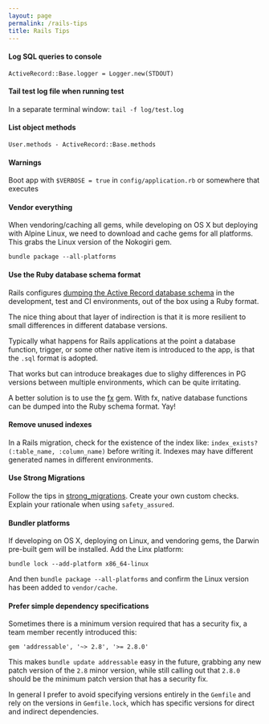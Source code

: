 ```yaml
---
layout: page
permalink: /rails-tips
title: Rails Tips
---
```


#### Log SQL queries to console

`ActiveRecord::Base.logger = Logger.new(STDOUT)`

#### Tail test log file when running test

In a separate terminal window:
`tail -f log/test.log`

#### List object methods

`User.methods - ActiveRecord::Base.methods`

#### Warnings

Boot app with `$VERBOSE = true` in `config/application.rb` or somewhere that executes

#### Vendor everything

When vendoring/caching all gems, while developing on OS X but deploying with Alpine Linux, we need to download and cache gems for all platforms. This grabs the Linux version of the Nokogiri gem.

`bundle package --all-platforms`

#### Use the Ruby database schema format

Rails configures [dumping the Active Record database schema](https://guides.rubyonrails.org/active_record_migrations.html) in the development, test and CI environments, out of the box using a Ruby format.

The nice thing about that layer of indirection is that it is more resilient to small differences in different database versions.

Typically what happens for Rails applications at the point a database function, trigger, or some other native item is introduced to the app, is that the `.sql` format is adopted.

That works but can introduce breakages due to slighy differences in PG versions between multiple environments, which can be quite irritating.

A better solution is to use the [fx](https://github.com/teoljungberg/fx) gem. With fx, native database functions can be dumped into the Ruby schema format. Yay!

#### Remove unused indexes

In a Rails migration, check for the existence of the index like: `index_exists?(:table_name, :column_name)` before writing it. Indexes may have different generated names in different environments.

#### Use Strong Migrations

Follow the tips in [strong_migrations](https://github.com/ankane/strong_migrations). Create your own custom checks. Explain your rationale when using `safety_assured`.

#### Bundler platforms

If developing on OS X, deploying on Linux, and vendoring gems, the Darwin pre-built gem will be installed. Add the Linx platform:

`bundle lock --add-platform x86_64-linux`

And then `bundle package --all-platforms` and confirm the Linux version has been added to `vendor/cache`.

#### Prefer simple dependency specifications

Sometimes there is a minimum version required that has a security fix, a team member recently introduced this:

```
gem 'addressable', '~> 2.8', '>= 2.8.0'
```
This makes `bundle update addressable` easy in the future, grabbing any new patch version of the `2.8` minor version, while still calling out that `2.8.0` should be the minimum patch version that has a security fix.

In general I prefer to avoid specifying versions entirely in the `Gemfile` and rely on the versions in `Gemfile.lock`, which has specific versions for direct and indirect dependencies.
